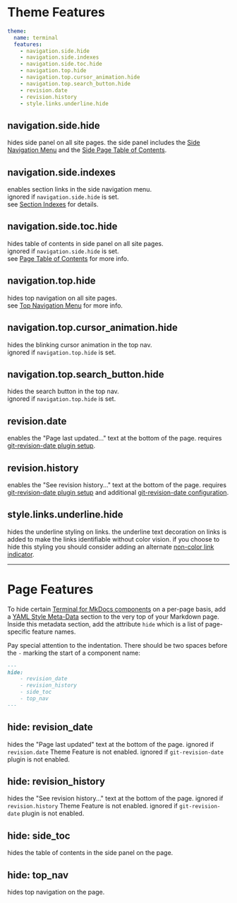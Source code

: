 # Theme Features

```yaml
theme:
  name: terminal
  features:
    - navigation.side.hide
    - navigation.side.indexes
    - navigation.side.toc.hide
    - navigation.top.hide
    - navigation.top.cursor_animation.hide
    - navigation.top.search_button.hide
    - revision.date
    - revision.history
    - style.links.underline.hide
```

## navigation.side.hide  
hides side panel on all site pages.  the side panel includes the [Side Navigation Menu](../configuration/index.md#side-navigation-menu) and the [Side Page Table of Contents](../configuration/index.md#page-table-of-contents).

## navigation.side.indexes  
enables section links in the side navigation menu.  
ignored if `navigation.side.hide` is set.  
see [Section Indexes](../navigation/section-indexes.md) for details.  

## navigation.side.toc.hide  
hides table of contents in side panel on all site pages.  
ignored if `navigation.side.hide` is set.  
see [Page Table of Contents](../configuration/index.md#page-table-of-contents) for more info. 

## navigation.top.hide  
hides top navigation on all site pages.  
see [Top Navigation Menu](../configuration/index.md#top-navigation-menu) for more info.  

## navigation.top.cursor_animation.hide  
hides the blinking cursor animation in the top nav.  
ignored if `navigation.top.hide` is set.  

## navigation.top.search_button.hide
hides the search button in the top nav.  
ignored if `navigation.top.hide` is set. 

## revision.date
enables the "Page last updated..." text at the bottom of the page.  requires [git-revision-date plugin setup].

## revision.history
enables the "See revision history..." text at the bottom of the page.  requires [git-revision-date plugin setup] and additional [git-revision-date configuration].

## style.links.underline.hide
hides the underline styling on links.  the underline text decoration on links is added to make the links identifiable without color vision.  if you choose to hide this styling you should consider adding an alternate [non-color link indicator].    

[git-revision-date plugin setup]: ../plugins/git-revision/
[git-revision-date configuration]: ../plugins/git-revision/#advanced-configuration
[non-color link indicator]: https://www.w3.org/WAI/WCAG21/Techniques/general/G182.html
<hr>

# Page Features

To hide certain [Terminal for MkDocs components] on a per-page basis, add a [YAML Style Meta-Data] section to the very top of your Markdown page. Inside this metadata section, add the attribute `hide` which is a list of page-specific feature names.

Pay special attention to the indentation. There should be two spaces before the `-` marking the start of a component name: 

```markdown
---
hide:
    - revision_date
    - revision_history
    - side_toc
    - top_nav
---
```

[YAML Style Meta-Data]: https://www.mkdocs.org/user-guide/writing-your-docs/#yaml-style-meta-data
[Terminal for MkDocs components]: ../#theme-components

## hide: revision_date
hides the "Page last updated" text at the bottom of the page.  ignored if `revision.date` Theme Feature is not enabled.  ignored if `git-revision-date` plugin is not enabled.  

## hide: revision_history
hides the "See revision history..." text at the bottom of the page.  ignored if `revision.history` Theme Feature is not enabled.  ignored if `git-revision-date` plugin is not enabled.  

## hide: side_toc
hides the table of contents in the side panel on the page.

## hide: top_nav
hides top navigation on the page.  
